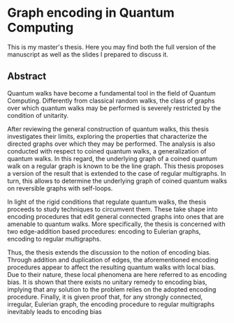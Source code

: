 # Graph encoding in Quantum Computing

This is my master's thesis. Here you may find both the full version of the manuscript as well as the slides I prepared to discuss it.

## Abstract
Quantum walks have become a fundamental tool in the field of Quantum Computing. Differently from
classical random walks, the class of graphs over which quantum walks may be performed is severely
restricted by the condition of unitarity.

After reviewing the general construction of quantum walks, this thesis investigates their limits,
exploring the properties that characterize the directed graphs over which they may be performed. The
analysis is also conducted with respect to coined quantum walks, a generalization of quantum walks. In
this regard, the underlying graph of a coined quantum walk on a regular graph is known to be the line
graph. This thesis proposes a version of the result that is extended to the case of regular multigraphs.
In turn, this allows to determine the underlying graph of coined quantum walks on reversible graphs
with self-loops.

In light of the rigid conditions that regulate quantum walks, the thesis proceeds to study techniques
to circumvent them. These take shape into encoding procedures that edit general connected graphs
into ones that are amenable to quantum walks. More specifically, the thesis is concerned with two
edge-addition based procedures: encoding to Eulerian graphs, encoding to regular multigraphs.

Thus, the thesis extends the discussion to the notion of encoding bias. Through addition and
duplication of edges, the aforementioned encoding procedures appear to affect the resulting quantum
walks with local bias. Due to their nature, these local phenomena are here referred to as encoding
bias. It is shown that there exists no unitary remedy to encoding bias, implying that any solution to
the problem relies on the adopted encoding procedure. Finally, it is given proof that, for any strongly
connected, irregular, Eulerian graph, the encoding procedure to regular multigraphs inevitably leads to
encoding bias
